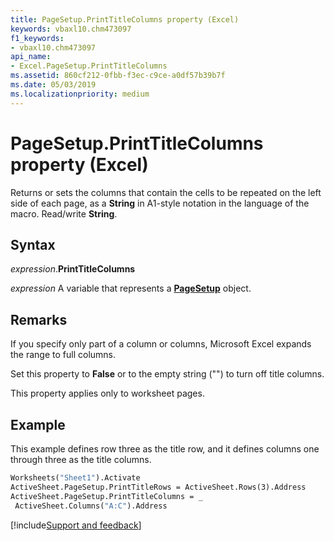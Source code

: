 ```yaml
---
title: PageSetup.PrintTitleColumns property (Excel)
keywords: vbaxl10.chm473097
f1_keywords:
- vbaxl10.chm473097
api_name:
- Excel.PageSetup.PrintTitleColumns
ms.assetid: 860cf212-0fbb-f3ec-c9ce-a0df57b39b7f
ms.date: 05/03/2019
ms.localizationpriority: medium
---
```



# PageSetup.PrintTitleColumns property (Excel)

Returns or sets the columns that contain the cells to be repeated on the left side of each page, as a **String** in A1-style notation in the language of the macro. Read/write **String**.


## Syntax

_expression_.**PrintTitleColumns**

_expression_ A variable that represents a **[PageSetup](Excel.PageSetup.md)** object.


## Remarks

If you specify only part of a column or columns, Microsoft Excel expands the range to full columns.

Set this property to **False** or to the empty string ("") to turn off title columns.

This property applies only to worksheet pages.


## Example

This example defines row three as the title row, and it defines columns one through three as the title columns.

```vb
Worksheets("Sheet1").Activate 
ActiveSheet.PageSetup.PrintTitleRows = ActiveSheet.Rows(3).Address 
ActiveSheet.PageSetup.PrintTitleColumns = _ 
 ActiveSheet.Columns("A:C").Address
```




[!include[Support and feedback](~/includes/feedback-boilerplate.md)]